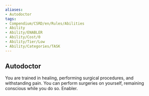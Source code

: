 ```yaml
---
aliases:
- Autodoctor
tags:
- Compendium/CSRD/en/Rules/Abilities
- Ability
- Ability/ENABLER
- Ability/Cost/0
- Ability/Tier/Low
- Ability/Categories/TASK
---
```


  
## Autodoctor  
You are trained in healing, performing surgical procedures, and withstanding pain. You can perform surgeries on yourself, remaining conscious while you do so. Enabler. 
